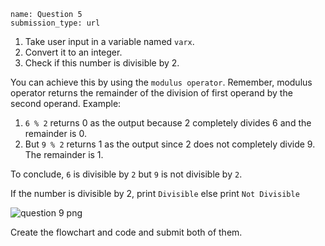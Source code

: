 ```ngMeta
name: Question 5
submission_type: url
```	

1. Take user input in a variable named `varx`.
2. Convert it to an integer.
3. Check if this number is divisible by 2.

You can achieve this by using the `modulus operator`. Remember, modulus operator returns the remainder of the division of first operand by the second operand. Example:

1. `6 % 2` returns 0 as the output because 2 completely divides 6 and the remainder is 0.
2. But `9 % 2` returns 1 as the output since 2 does not completely divide 9. The remainder is 1.

To conclude, `6` is divisible by `2` but `9` is not divisible by `2`.

If the number is divisible by 2, print `Divisible` else print `Not Divisible`

![question 9 png](assets/question5-image1.png)

Create the flowchart and code and submit both of them.
